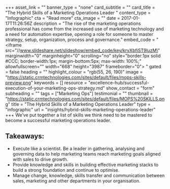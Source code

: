 +++
asset_link = ""
banner_type = "none"
card_subtitle = ""
card_title = "The Hybrid Skills of a Marketing Operations Leader "
content_type = "Infographic"
cta = "Read more"
cta_image = ""
date = 2017-01-17T11:26:56Z
description = "The rise of the marketing operations professional has come from the increased use of marketing technology and a need for automation expertise, opening a role for someone to master strategy, setup, organization, process and governance."
embed_code = "<iframe src=\"//www.slideshare.net/slideshow/embed_code/key/krvXbfiST9luzM\" marginwidth=\"0\" marginheight=\"0\" scrolling=\"no\" style=\"border:1px solid #CCC; border-width:1px; margin-bottom:5px; max-width: 100%;\" allowfullscreen=\"\" width=\"668\" height=\"3987\" frameborder=\"0\"> </iframe>"
gated = false
heading = ""
highlight_colour = "rgb(55, 26, 190)"
image = "https://static.crmtechnologies.com/sites/default/files/mops-skills-preview.png"
keywords = []
resource = "excellence-hub/successful-execution-of-your-marketing-ops-strategy.md"
show_contact = "form"
subheading = ""
tags = ["Marketing Ops"]
testimonial = ""
thumbnail = "https://static.crmtechnologies.com/sites/default/files/MOPS%20SKILLS.png"
title = "The Hybrid Skills of a Marketing Operations Leader"
type = "infographic"
url = "insights/hybrid-skills-marketing-operations-leader"
+++
We’ve put together a list of skills we think need to be mastered to become a successful marketing operations leader.

## Takeaways:

* Execute like a scientist. Be a leader in gathering, analysing and governing data to help marketing teams reach marketing goals aligned with sales to drive growth.
* Provide knowledge and skills in building effective marketing stacks to build a strong foundation and continue to optimise.
* Manage change, knowledge, skills transfer and communication between sales, marketing and other departments in your organisation.